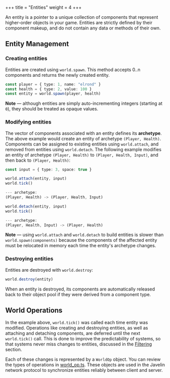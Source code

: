 +++
title = "Entities"
weight = 4
+++

An entity is a pointer to a unique collection of components that represent higher-order objects in your game. Entities are strictly defined by their component makeup, and do not contain any data or methods of their own.

## Entity Management

### Creating entities

Entities are created using `world.spawn`. This method accepts 0..n components and returns the newly created entity.

```typescript
const player = { type: 1, name: "elrond" }
const health = { type: 2, value: 100 }
const entity = world.spawn(player, health)
```

<aside>
  <p>
    <strong>Note</strong> — although entities are simply auto-incrementing integers (starting at <code>0</code>), they should be treated as opaque values.
  </p>
</aside>

### Modifying entities

The vector of components associated with an entity defines its **archetype**. The above example would create an entity of archetype `(Player, Health)`. Components can be assigned to existing entities using `world.attach`, and removed from entities using `world.detach`. The following example modifies an entity of archetype `(Player, Health)` to `(Player, Health, Input)`, and then back to `(Player, Health)`:

```typescript
const input = { type: 3, space: true }

world.attach(entity, input)
world.tick()

--- archetype:
(Player, Health) -> (Player, Health, Input)

world.detach(entity, input)
world.tick()

--- archetype:
(Player, Health, Input) -> (Player, Health)
```

<aside>
  <p>
    <strong>Note</strong> — using <code>world.attach</code> and <code>world.detach</code> to build entities is slower than <code>world.spawn(components)</code> because the components of the affected entity must be relocated in memory each time the entity's archetype changes.
  </p>
</aside>

### Destroying entities

Entities are destroyed with `world.destroy`:

```typescript
world.destroy(entity)
```

When an entity is destroyed, its components are automatically released back to their object pool if they were derived from a component type.

## World Operations

In the example above, `world.tick()` was called each time entity was modified. Operations like creating and destroying entities, as well as attaching and detaching components, are deferred until the next `world.tick()` call. This is done to improve the predictability of systems, so that systems never miss changes to entities, discussed in the [Filtering](/ecs/filtering) section. 

Each of these changes is represented by a `WorldOp` object. You can review the types of operations in [world_op.ts](https://github.com/3mcd/javelin/blob/master/packages/ecs/src/world_op.ts). These objects are used in the Javelin network protocol to synchronize entities reliably between client and server.
